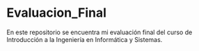 # Evaluacion_Final
 En este repositorio se encuentra mi evaluación final del curso de Introducción a la Ingeniería en Informática y Sistemas. 
